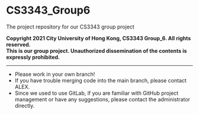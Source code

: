 # CS3343_Group6
The project repository for our CS3343 group project  

**Copyright 2021 City University of Hong Kong, CS3343 Group_6. All rights reserved.  
This is our group project. Unauthorized dissemination of the contents is expressly prohibited.**   

***

+ Please work in your own branch!
+ If you have trouble merging code into the main branch, please contact ALEX.
+ Since we used to use GitLab, if you are familiar with GitHub project management or have any suggestions, please contact the administrator directly.

